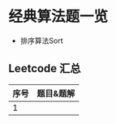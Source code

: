 # 经典算法题一览
* 排序算法Sort

 
## Leetcode 汇总

| 序号 | 题目&题解                                                    |
| ---- | ------------------------------------------------------------ |
|   1  |                                                              |

